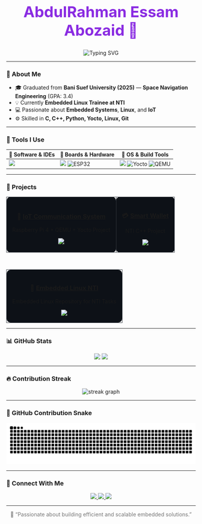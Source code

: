 <!-- 🖤 GitHub Dark Profile -->
<div align="center">

  <h1 style="color:#8A2BE2; font-size: 40px;">AbdulRahman Essam Abozaid 👋</h1>

  <p align="center">
    <img src="https://readme-typing-svg.herokuapp.com?font=Fira+Code&weight=500&size=24&duration=3000&pause=800&color=8A2BE2&center=true&vCenter=true&width=500&lines=Embedded+Linux+Engineer;Embedded+Systems+Developer" alt="Typing SVG" />
  </p>

</div>

---

### 🚀 About Me  
- 🎓 Graduated from **Bani Suef University (2025)** — **Space Navigation Engineering** (GPA: 3.4)  
- 💡 Currently **Embedded Linux Trainee at NTI**  
- 💻 Passionate about **Embedded Systems**, **Linux**, and **IoT**  
- ⚙️ Skilled in **C, C++, Python, Yocto, Linux, Git**

---

### 🧰 Tools I Use  
<div align="center">

| 🧠 **Software & IDEs** | 🔌 **Boards & Hardware** | 🧰 **OS & Build Tools** |
|------------------------|--------------------------|--------------------------|
| <img src="https://skillicons.dev/icons?i=vscode,git,github,cmake,vim" height="45"/> | <img src="https://skillicons.dev/icons?i=raspberrypi,arduino" height="45"/> <img src="https://img.icons8.com/color/48/esp32.png" height="45" alt="ESP32"/> | <img src="https://skillicons.dev/icons?i=linux,bash" height="45"/> <img src="https://img.icons8.com/color/48/yocto-project.png" height="45" alt="Yocto"/> <img src="https://img.icons8.com/fluency/48/virtual-machine.png" height="45" alt="QEMU"/> |

</div>

---

### 💼 Projects  

<div align="center">

<table style="border-collapse: collapse; border: none;">
  <tr>
    <td align="center" style="background-color:#0d1117; border:1px solid #30363d; border-radius:10px; padding:15px;">
      <h3>📡 <a href="https://github.com/AbdoRobusta/IOT_Communication_System">IoT Communication System</a></h3>
      <p>Raspberry Pi 4 + QEMU + Yocto Project</p>
      <img src="https://img.shields.io/badge/-C++-00599C?logo=cplusplus&logoColor=white&style=for-the-badge" height="25"/>
    </td>

   <td align="center" style="background-color:#0d1117; border:1px solid #30363d; border-radius:10px; padding:15px;">
      <h3>💳 <a href="https://github.com/AbdoRobusta/Smart-Wallet">Smart Wallet</a></h3>
      <p>NTI C++ Project</p>
      <img src="https://img.shields.io/badge/-C++-00599C?logo=cplusplus&logoColor=white&style=for-the-badge" height="25"/>
    </td>
  </tr>
</table>

<br>

<table style="border-collapse: collapse; border: none;">
  <tr>
    <td align="center" width="100%" style="background-color:#0d1117; border:1px solid #30363d; border-radius:10px; padding:15px;">
      <h3>🐧 <a href="https://github.com/AbdoRobusta/Embedded-Linux-NTI">Embedded Linux NTI</a></h3>
      <p>Embedded Linux Repository for NTI Tasks</p>
      <img src="https://img.shields.io/badge/-Yocto-2496ED?logo=yocto-project&logoColor=white&style=for-the-badge" height="25"/>
    </td>
  </tr>
</table>

</div>

---

### 📊 GitHub Stats  
<div align="center">
  <img src="https://github-readme-stats.vercel.app/api?username=AbdoRobusta&show_icons=true&theme=github_dark&include_all_commits=true&count_private=true" height="160" />
  <img src="https://github-readme-stats.vercel.app/api/top-langs/?username=AbdoRobusta&layout=compact&theme=github_dark" height="160" />
</div>

---

### 🔥 Contribution Streak
<div align="center">
  <img src="https://github-readme-streak-stats.herokuapp.com/?user=AbdoRobusta&theme=github-dark&hide_border=true" height="180" alt="streak graph"/>
</div>

---

### 🐍 GitHub Contribution Snake  
<div align="center">
  <img src="https://raw.githubusercontent.com/AbdoRobusta/AbdoRobusta/output/github-contribution-grid-snake-dark.svg" alt="GitHub Contribution Snake"/>
</div>

---

### 🤝 Connect With Me  
<div align="center">
  <a href="mailto:abdoessamabozaid@gmail.com">
    <img src="https://img.shields.io/badge/-Email-D14836?style=for-the-badge&logo=gmail&logoColor=white"/>
  </a>
  <a href="https://www.linkedin.com/in/abdo-essam-abozaid-441ab4244" target="_blank">
    <img src="https://img.shields.io/badge/-LinkedIn-0077B5?style=for-the-badge&logo=linkedin&logoColor=white"/>
  </a>
  <a href="https://github.com/AbdoRobusta" target="_blank">
    <img src="https://img.shields.io/badge/-GitHub-171515?style=for-the-badge&logo=github&logoColor=white"/>
  </a>
</div>

---

<div align="center">
  <p style="color:#777;">💬 “Passionate about building efficient and scalable embedded solutions.”</p>
</div>
